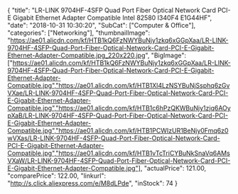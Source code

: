 {
	"title": "LR-LINK 9704HF-4SFP Quad Port Fiber Optical Network Card PCI-E Gigabit Ethernet Adapter Compatible Intel 82580 I340F4  E1G44HF",
	"date": "2018-10-31 10:30:20",
	"SubCat": ["Computer & Office"],
	"categories": ["Networking"],
	"thumbnailImage": "https://ae01.alicdn.com/kf/HTB1kQ6FzNWYBuNjy1zkq6xGGpXaa/LR-LINK-9704HF-4SFP-Quad-Port-Fiber-Optical-Network-Card-PCI-E-Gigabit-Ethernet-Adapter-Compatible.jpg_220x220.jpg",
	"BigImage": ["https://ae01.alicdn.com/kf/HTB1kQ6FzNWYBuNjy1zkq6xGGpXaa/LR-LINK-9704HF-4SFP-Quad-Port-Fiber-Optical-Network-Card-PCI-E-Gigabit-Ethernet-Adapter-Compatible.jpg","https://ae01.alicdn.com/kf/HTB1Xl4LzNSYBuNjSsphq6zGvVXae/LR-LINK-9704HF-4SFP-Quad-Port-Fiber-Optical-Network-Card-PCI-E-Gigabit-Ethernet-Adapter-Compatible.jpg","https://ae01.alicdn.com/kf/HTB1c6hPzQKWBuNjy1zjq6AOypXaB/LR-LINK-9704HF-4SFP-Quad-Port-Fiber-Optical-Network-Card-PCI-E-Gigabit-Ethernet-Adapter-Compatible.jpg","https://ae01.alicdn.com/kf/HTB1PCWIzUR1BeNjy0Fmq6z0wVXas/LR-LINK-9704HF-4SFP-Quad-Port-Fiber-Optical-Network-Card-PCI-E-Gigabit-Ethernet-Adapter-Compatible.jpg","https://ae01.alicdn.com/kf/HTB1vTcTriCYBuNkSnaVq6AMsVXaW/LR-LINK-9704HF-4SFP-Quad-Port-Fiber-Optical-Network-Card-PCI-E-Gigabit-Ethernet-Adapter-Compatible.jpg"],
	"actualPrice": 121.00,
	"comparePrice": 122.00,
	"linkurl": "http://s.click.aliexpress.com/e/M8dLPde",
	"inStock": 74
}
